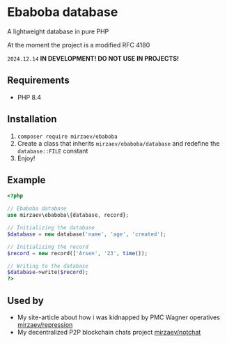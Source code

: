 # Ebaboba database
A lightweight database in pure PHP<br>

At the moment the project is a modified RFC 4180

`2024.12.14` **IN DEVELOPMENT! DO NOT USE IN PROJECTS!**

## Requirements
- PHP 8.4

## Installation
1. `composer require mirzaev/ebaboba`
2. Create a class that inherits `mirzaev/ebaboba/database` and redefine the `database::FILE` constant
3. Enjoy!

## Example
```php
<?php

// Ebaboba database
use mirzaev\ebaboba\{database, record};

// Initializing the database
$database = new database('name', 'age', 'created');

// Initializing the record
$record = new record(['Arsen', '23', time());

// Writing to the database
$database->write($record);
?>
```

## Used by
- My site-article about how i was kidnapped by PMC Wagner operatives [mirzaev/repression](https://git.mirzaev.sexy/mirzaev/repression)
- My decentralized P2P blockchain chats project [mirzaev/notchat](https://git.mirzaev.sexy/mirzaev/notchat)
